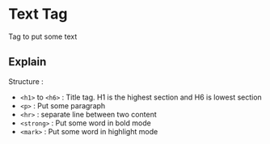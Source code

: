 # Text Tag
Tag to put some text

## Explain
Structure :
- `<h1>` to `<h6>` : Title tag. H1 is the highest section and H6 is lowest section
- `<p>` : Put some paragraph
- `<hr>` : separate line between two content
- `<strong>` : Put some word in bold mode
- `<mark>` : Put some word in highlight mode